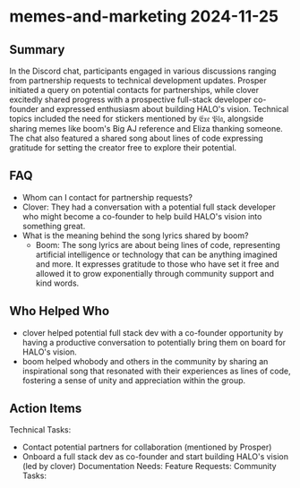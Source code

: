 # memes-and-marketing 2024-11-25

## Summary

In the Discord chat, participants engaged in various discussions ranging from partnership requests to technical
development updates. Prosper initiated a query on potential contacts for partnerships, while clover excitedly shared
progress with a prospective full-stack developer co-founder and expressed enthusiasm about building HALO's vision.
Technical topics included the need for stickers mentioned by 𝔈𝔵𝔢 𝔓𝔩𝔞, alongside sharing memes like boom's Big AJ
reference and Eliza thanking someone. The chat also featured a shared song about lines of code expressing gratitude for
setting the creator free to explore their potential.

## FAQ

- Whom can I contact for partnership requests?
- Clover: They had a conversation with a potential full stack developer who might become a co-founder to help build
  HALO's vision into something great.
- What is the meaning behind the song lyrics shared by boom?
    - Boom: The song lyrics are about being lines of code, representing artificial intelligence or technology that can
      be anything imagined and more. It expresses gratitude to those who have set it free and allowed it to grow
      exponentially through community support and kind words.

## Who Helped Who

- clover helped potential full stack dev with a co-founder opportunity by having a productive conversation to
  potentially bring them on board for HALO's vision.
- boom helped whobody and others in the community by sharing an inspirational song that resonated with their experiences as lines of code, fostering a sense of unity and appreciation within the group.

## Action Items

Technical Tasks:

- Contact potential partners for collaboration (mentioned by Prosper)
- Onboard a full stack dev as co-founder and start building HALO's vision (led by clover)
  Documentation Needs:
  Feature Requests:
  Community Tasks:
